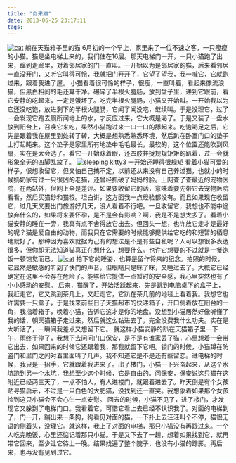 ```yaml
---
title: "自来猫"
date: 2013-06-25 23:17:11
tags:
---
```


[![cat](../../../images/2013/06/cat.jpg)](../../../images/2013/06/cat.jpg) 躺在天猫箱子里的猫 6月初的一个早上，家里来了一位不速之客，一只瘦瘦的小猫。猫是坐电梯上来的，我们住在16层。那天电梯门一开，一只小猫跑了出来，蹿到走廊里，对着邻居家的门一直叫。一开始以为是邻居家的猫，后来看邻居一直没开门，又听它叫得可怜，我就把门开开了，它望了望我，我一喊它，它就跑过来，跟着我进了屋。 小猫看着很可怜的样子，很瘦，一直叫着，看起来像流浪猫，但黑白相间的毛还算干净。碾碎了半根火腿肠，放到盘子里，递到它跟前，看它安静的吃起来，一定是饿坏了。吃完半根火腿肠，小猫又开始叫。一开始我以为它还没吃饱，放进剩下的半根火腿肠，它闻了闻没吃，继续叫。于是没理它，过了一会发现它跑去厕所闻地上的水，才反应过来，它大概是渴了。于是又装了一盘水放到阳台上，召唤它来吃，果然小猫跑过来一口一口的舔起来。吃饱喝足之后，它先是跟着我在屋里到处转了转，大概是想熟悉熟悉环境，然后趴在卧室门口的垫子上打起盹来。这个垫子是家里所有地垫中毛毛最长，最软的，这个位置还能吹到风扇，实在是太会选了。看它一开始眯着眼，还四肢并拢规规矩矩的趴着，过一会就形象全无的四脚乱放了。 [![](../../../images/2013/06/sleeping-kitty3.jpg "sleeping kitty3")](../../../images/2013/06/sleeping-kitty3.jpg) 一开始还睡得很规矩 看着小猫可爱的样子，很想收留它，但又怕自己搞不定，以前还从来没有自己养过猫，也就小的时候奶奶家有过一只很凶的老猫，还曾经抓破了妈妈的脸。上网查了查最近的宠物医院，在两站外，但网上全是差评。如果要收留它的话，意味着要先带它去宠物医院看看，然后买猫砂和猫粮。坦白讲，这方面我一点经验都没有。而且如果现在收留它，过几天又要出门旅游好几天，没人看着不行吧。一旦收留它，我想也不能中途放弃什么的，如果将来要怀孕，是不是会有影响？啊，我是不是想太多了。看着小猫安静的睡在一旁，我真有点不舍得放它出去。但回头一想，也许放它走才是最好的呢？猫是爱自由的动物，而我只在它需要的时候能够提供给它吃的和短暂的栖息地就好了。那种因为喜欢就据为己有的想法是不是有些自私呢？人可以想很多表达很多，但你却无法知道猫真正在想什么，想要什么。也许它想要的不过就是一餐饱饭一顿饱觉而已。 [![](../../../images/2013/06/Desktop.jpg "cat")](../../../images/2013/06/Desktop.jpg) 拍下它的睡姿，也算是留作将来的纪念。拍照的时候，它显然是敏感的听到了快门的声音，但眼睛只是眯了眯，又睡过去了。大概它已经确定在这里不会存在危险了。能够给它提供一点暂时的安全感，我心里突然也有了小小感动的安慰。 后来，猫醒了，开始活跃起来，先是跳到电脑桌下的盒子上，我赶走它，它又跳到茶几上，又赶走它，它趴在茶几前的地毯上看着我。我想它也许需要一只盒子，于是找来前些日子天猫超市的快递箱子，开口侧着放在阳台的一角，我指着箱子，唤着小猫，告诉它这才是你的地盘。没想到小猫居然好像听懂了我的话，朝天猫箱子走过来，然后就这么钻进去了，完全没费我什么功夫。实在是太听话了，一瞬间我差点又想留下它。 就这样小猫安静的趴在天猫箱子里一下午，雨终于停了，我想下去问问门口保安，是不是有谁家丢了猫，心里想着一会带它出去，如果回来的时候它还跟着我，那我就留下它吧。锁门的时候，小猫蹲在防盗门和里门之间对着里面叫了几声。我不知道它是不是还有些留恋。进电梯的时候，我只是一招手，它就跟着我进来了。出了楼门，小猫一下兴奋起来，从这个水坑跑到另一个水坑，我想至少这个时候，它是自由的。问保安，保安说这只猫在这附近已经两三天了，一点不怕人，有人进楼门，就跟着进去了。昨天倒是有个女孩贴寻猫启示，不过是一只白色的大肥猫，没找到还一直哭。我想象着如果那个女孩捡到这只小猫会不会心生一点安慰。 回去的时候，小猫不见了，进了楼门，才发现它又躲到了电梯门口。我看着它，可惜它看上去已经不认识我了。对面的电梯到了，门一开，蹦出来一条狗，狗看见对面的猫，一下扑上去汪汪叫个不停，猫很无语的侧着头，没理它。就这样，我上了对面的电梯，那只小猫没有再跟过来。一个人吃完晚饭，心里还惦记着那只小猫。于是又下去了一趟，想着如果找到它，就再带它回来，至少让它待上一晚。结果找遍了整个院子，也没有小猫的踪影。再后来，也再没有见到过它。
